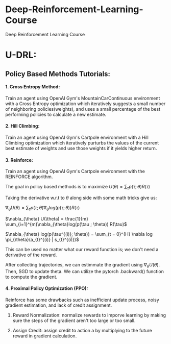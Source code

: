 
# Deep-Reinforcement-Learning-Course
Deep Reinforcement Learning Course


# U-DRL:


## Policy Based Methods Tutorials:

#### 1. Cross Entropy Method: 

Train an agent using OpenAI Gym's MountainCarContinuous environment with a Cross Entropy optimization which iteratively suggests a small number of neighboring policies(weights), and uses a small percentage 
of the best performing policies to calculate a new estimate.

#### 2. Hill Climbing: 

Train an agent using OpenAI Gym's Cartpole environment with a Hill Climbing optimization which iteratively purturbs the values of the current best estimate of weights and use those weights if it yields higher return.


#### 3. Reinforce:
  
Train an agent using OpenAI Gym's Cartpole environment with the REINFORCE algorithm.

The goal in policy based methods is to maximize $U(\theta) = \sum_{\tau} p(\tau ; \theta) R(\tau)$

Taking the derivative w.r.t to $\theta$ along side with some math tricks give us: 

$\nabla_{\theta} U(\theta) = \sum_{\tau} p(\tau ; \theta) \nabla_{\theta}log(p(\tau ; \theta)) R(\tau)$

$\nabla_{\theta} U(\theta) = \frac{1}{m} \sum_{i=1}^{m}\nabla_{\theta}log(p(\tau ; \theta)) R(\tau)$

$\nabla_{\theta} log(p(\tau^{(i)}; \theta)) = \sum_{t = 0}^{H} \nabla log \pi_{\theta}(a_{t}^{(i)} | s_{t}^{(i)})$


This can be used no matter what our reward function is; we don't need a derivative of the reward.

After collecting trajectories, we can estimmate the gradient using $\nabla_{\theta} U(\theta)$. Then, SGD to update theta. We can utilize the pytorch .backward() function to compute the gradient. 


#### 4. Proximal Policy Optimization (PPO):

Reinforce has some drawbacks such as inefficient update process, noisy gradient estimation, and lack of credit assignment.


1. Reward Normalization: normalize rewards to imporve learning by making sure the steps of the gradient aren't too large or too small.

2. Assign Credit: assign credit to action a by multiplying to the future reward in gradient calculation.


















